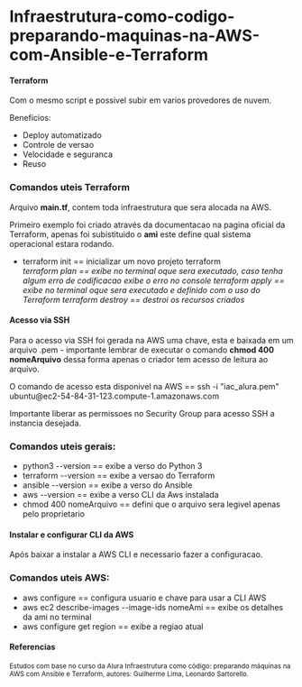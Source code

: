 # Infraestrutura-como-codigo-preparando-maquinas-na-AWS-com-Ansible-e-Terraform
<h4>Terraform</h4>
<p>Com o mesmo script e possivel subir em varios provedores de nuvem.</p>
<p>Beneficios:</p>
<ul>
  <li>Deploy automatizado</li>
  <li>Controle de versao</li>
  <li>Velocidade e seguranca</li>
  <li>Reuso</li>
</ul>

<h3>Comandos uteis Terraform</h3>
<p>Arquivo <strong>main.tf</strong>, contem toda infraestrutura que sera alocada na AWS.</p>
<p>Primeiro exemplo foi criado através da documentacao na pagina oficial da Terraform, apenas foi subistituido o <strong>ami</strong> este define qual sistema operacional estara rodando.</p>
<ul>
  <li>terraform init == inicializar um novo projeto terraform</li>
  <i>terraform plan == exibe no terminal oque sera executado, caso tenha algum erro de codificacao exibe o erro no console</i>
  <i>terraform apply == exibe no terminal oque sera executado e definido com o uso do Terraform</i>
  <i>terraform destroy == destroi os recursos criados</i>
</ul>

<h4>Acesso via SSH</h4>
<p>Para o acesso via SSH foi gerada na AWS uma chave, esta e baixada em um arquivo .pem - importante lembrar de executar o comando <strong>chmod 400 nomeArquivo</strong> dessa forma apenas o criador tem acesso de leitura ao arquivo.</p>
<p>O comando de acesso esta disponivel na AWS == <emph> ssh -i "iac_alura.pem" ubuntu@ec2-54-84-31-123.compute-1.amazonaws.com</emph></p>
<p>Importante liberar as permissoes no <emph>Security Group</emph> para acesso SSH a instancia desejada.</p>
<h3>Comandos uteis gerais:</h3>
<ul> 
  <li>python3 --version == exibe a verso do Python 3</li>
  <li>terraform --version == exibe a versao do Terraform</li>
  <li>ansible --version == exibe a verso do Ansible</li>
  <li>aws --version == exibe a verso CLI da Aws instalada</li>
  <li>chmod 400 nomeArquivo == defini que o arquivo sera legivel apenas pelo proprietario</li>
</ul>

<h4>Instalar e configurar CLI da AWS</h4>
<p>Após baixar a instalar a AWS CLI e necessario fazer a configuracao.</p>
<h3>Comandos uteis AWS:</h3>
<ul>
  <li>aws configure == configura usuario e chave para usar a CLI AWS</li>
  <li> aws ec2 describe-images --image-ids nomeAmi == exibe os detalhes da ami no terminal</li>
  <li>aws configure get region == exibe a regiao atual</li>
</ul>

<h4>Referencias</h4>
<p><sub>Estudos com base no curso da Alura <emph>Infraestrutura como código: preparando máquinas na AWS com Ansible e Terraform, autores: Guilherme Lima, Leonardo Sartorello.</emph></sub></p>
